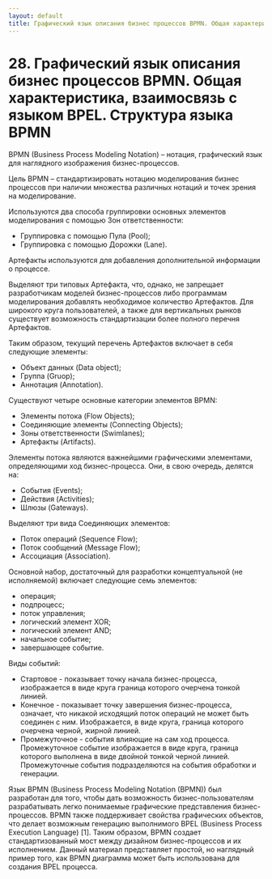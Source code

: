```yaml
---
layout: default
title: Графический язык описания бизнес процессов BPMN. Общая характеристика, взаимосвязь с языком BPEL. Структура языка BPMN
---
```


# 28. Графический язык описания бизнес процессов BPMN. Общая характеристика, взаимосвязь с языком BPEL. Структура языка BPMN

BPMN (Business Process Modeling Notation) – нотация, графический язык для наглядного изображения бизнес-процессов.

Цель BPMN – стандартизировать нотацию моделирования бизнес процессов при наличии множества различных нотаций и точек зрения на моделирование.

Используются два способа группировки основных элементов моделирования с помощью Зон ответственности:

* Группировка с помощью Пула (Pool);
* Группировка с помощью Дорожки (Lane).

Артефакты используются для добавления дополнительной информации о процессе.
 
Выделяют три типовых Артефакта, что, однако, не запрещает разработчикам моделей бизнес-процессов либо программам моделирования добавлять необходимое количество Артефактов. Для широкого круга пользователей, а также для вертикальных рынков существует возможность стандартизации более полного перечня Артефактов.
 
Таким образом, текущий перечень Артефактов включает в себя следующие элементы:

* Объект данных (Data object);
* Группа (Gruop);
* Аннотация (Annotation).

Существуют четыре основные категории элементов BPMN:

* Элементы потока (Flow Objects);
* Соединяющие элементы (Connecting Objects);
* Зоны ответственности (Swimlanes);
* Артефакты (Artifacts).

Элементы потока являются важнейшими графическими элементами, определяющими ход бизнес-процесса. Они, в свою очередь, делятся на:

* События (Events);
* Действия (Activities);
* Шлюзы (Gateways).

Выделяют три вида Соединяющих элементов:

* Поток операций (Sequence Flow); 	
* Поток сообщений (Message Flow); 	
* Ассоциация (Association).

Основной набор, достаточный для разработки концептуальной (не исполняемой) включает следующие семь элементов:

* операция;
* подпроцесс;
* поток управления;
* логический элемент XOR; 	
* логический элемент AND;
* начальное событие;
* завершающее событие.

Виды событий:

* Стартовое - показывает точку начала бизнес-процесса, изображается в виде круга граница которого очерчена тонкой линией.
* Конечное - показывает точку завершения бизнес-процесса, означает, что никакой исходящий поток операций не может  быть соединен с ним. Изображается, в виде круга, граница которого очерчена черной, жирной линией.
* Промежуточное - события влияющие на сам ход процесса. Промежуточное событие изображается в виде круга, граница которого выполнена в виде двойной тонкой черной линией. Промежуточные события подразделяются на события обработки и генерации. 

Язык BPMN (Business Process Modeling Notation (BPMN)) был разработан для того, чтобы дать возможность бизнес-пользователям разрабатывать легко понимаемые графические представления бизнес-процессов. BPMN также поддерживает свойства графических объектов, что делает возможным генерацию выполнимого BPEL (Business Process Execution Language) [1]. Таким образом, BPMN создает стандартизованный мост между дизайном бизнес-процессов и их исполнением. Данный материал представляет простой, но наглядный пример того, как BPMN диаграмма может быть использована для создания BPEL процесса.
